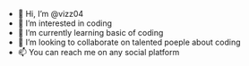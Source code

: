- 👋 Hi, I’m @vizz04
- 👀 I’m interested in coding
- 🌱 I’m currently learning basic of coding
- 💞️ I’m looking to collaborate on talented poeple about coding
- 📫 You can reach me on any social platform

<!---
vizz04/vizz04 is a ✨ special ✨ repository because its `README.md` (this file) appears on your GitHub profile.
You can click the Preview link to take a look at your changes.
--->
